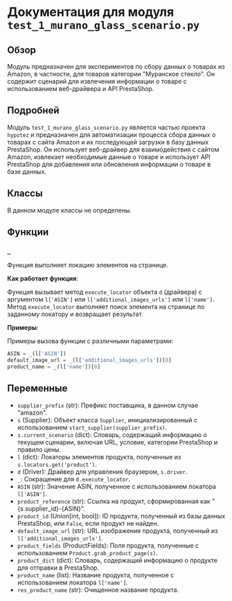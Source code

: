 # Документация для модуля `test_1_murano_glass_scenario.py`

## Обзор

Модуль предназначен для экспериментов по сбору данных о товарах из Amazon, в частности, для товаров категории "Муранское стекло". Он содержит сценарий для извлечения информации о товаре с использованием веб-драйвера и API PrestaShop.

## Подробней

Модуль `test_1_murano_glass_scenario.py` является частью проекта `hypotez` и предназначен для автоматизации процесса сбора данных о товарах с сайта Amazon и их последующей загрузки в базу данных PrestaShop. Он использует веб-драйвер для взаимодействия с сайтом Amazon, извлекает необходимые данные о товаре и использует API PrestaShop для добавления или обновления информации о товаре в базе данных.

## Классы

В данном модуле классы не определены.

## Функции

### `_`

Функция выполняет локацию элементов на странице.

**Как работает функция**:

Функция вызывает метод `execute_locator` объекта `d` (драйвера) с аргументом `l['ASIN']` или `l['additional_images_urls']` или `l['name']`. Метод `execute_locator` выполняет поиск элемента на странице по заданному локатору и возвращает результат.

**Примеры**:

Примеры вызова функции с различными параметрами:

```python
ASIN = _(l['ASIN'])
default_image_url = _(l['additional_images_urls'])[0]
product_name = _(l['name'])[0]
```

## Переменные

-   `supplier_prefix` (str): Префикс поставщика, в данном случае "amazon".
-   `s` (Supplier): Объект класса `Supplier`, инициализированный с использованием `start_supplier(supplier_prefix)`.
-   `s.current_scenario` (dict): Словарь, содержащий информацию о текущем сценарии, включая URL, условие, категории PrestaShop и правило цены.
-   `l` (dict): Локаторы элементов продукта, полученные из `s.locators.get('product')`.
-   `d` (Driver): Драйвер для управления браузером, `s.driver`.
-   `_`: Сокращение для `d.execute_locator`.
-   `ASIN` (str): Значение ASIN, полученное с использованием локатора `l['ASIN']`.
-   `product_reference` (str): Ссылка на продукт, сформированная как "{s.supplier_id}-{ASIN}".
-   `product_id` (Union[int, bool]): ID продукта, полученный из базы данных PrestaShop, или `False`, если продукт не найден.
-   `default_image_url` (str): URL изображения продукта, полученный из `l['additional_images_urls']`.
-   `product_fields` (ProductFields): Поля продукта, полученные с использованием `Product.grab_product_page(s)`.
-   `product_dict` (dict): Словарь, содержащий информацию о продукте для отправки в PrestaShop.
-   `product_name` (list): Название продукта, полученное с использованием локатора `l['name']`.
-   `res_product_name` (str): Очищенное название продукта.